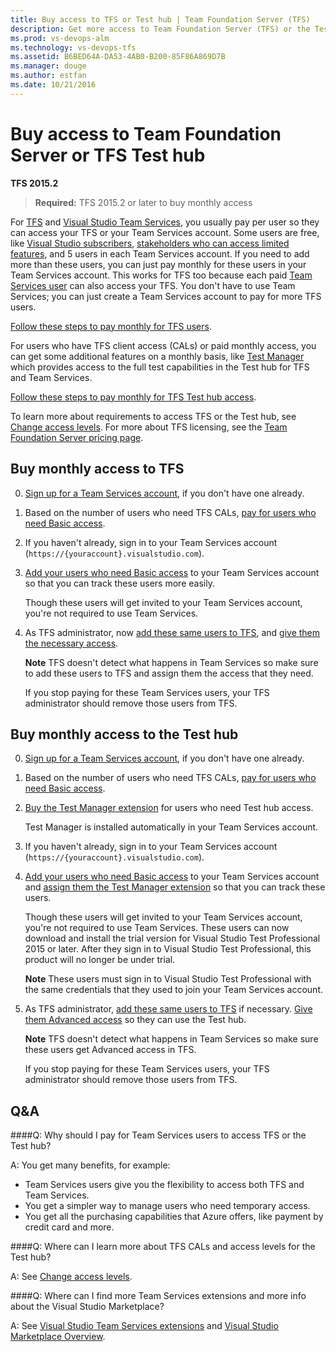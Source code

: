 ```yaml
---
title: Buy access to TFS or Test hub | Team Foundation Server (TFS)
description: Get more access to Team Foundation Server (TFS) or the Test hub
ms.prod: vs-devops-alm
ms.technology: vs-devops-tfs
ms.assetid: B6BED64A-DA53-4AB0-B200-85F86A869D7B
ms.manager: douge
ms.author: estfan
ms.date: 10/21/2016
---
```


# Buy access to Team Foundation Server or TFS Test hub

**TFS 2015.2**

> **Required:** TFS 2015.2 or later to buy monthly access

For [TFS](https://www.visualstudio.com/tfs/) 
and [Visual Studio Team Services](https://www.visualstudio.com/team-services/), 
you usually pay per user so they can access your TFS or your Team Services account. 
Some users are free, like [Visual Studio subscribers](https://www.visualstudio.com/vs/pricing/), 
[stakeholders who can access limited features](../quickstart/get-started-stakeholder.md), 
and 5 users in each Team Services account. 
If you need to add more than these users, 
you can just pay monthly for these users in your Team Services account. 
This works for TFS too because each paid 
[Team Services user](https://www.visualstudio.com/team-services/pricing/) 
can also access your TFS. You don't have to use Team Services; 
you can just create a Team Services account to pay for more TFS users.

[Follow these steps to pay monthly for TFS users](#rent-cal).

For users who have TFS client access (CALs) or paid monthly access, 
you can get some additional features on a monthly basis, 
like [Test Manager](https://marketplace.visualstudio.com/items?itemName=ms.vss-testmanager-web) 
which provides access to the full test capabilities in the Test hub for TFS and Team Services.

[Follow these steps to pay monthly for TFS Test hub access](#test-hub).

To learn more about requirements to access TFS or the Test hub, 
see [Change access levels](../security/change-access-levels.md). 
For more about TFS licensing, see the 
[Team Foundation Server pricing page](https://www.visualstudio.com/team-services/tfs-pricing).

<a id="rent-cal"></a>
## Buy monthly access to TFS

0.	[Sign up for a Team Services account](sign-up-for-visual-studio-team-services.md), 
if you don't have one already.

0.	Based on the number of users who need TFS CALs, 
[pay for users who need Basic access](buy-basic-access-add-team-services-users.md).

0.	If you haven't already, sign in to your Team Services account 
(```https://{youraccount}.visualstudio.com```). 

0. [Add your users who need Basic access](../accounts/add-account-users-assign-access-levels-team-services.md) 
to your Team Services account so that you can track these users more easily.

	Though these users will get invited to your Team Services account, 
	you're not required to use Team Services.

0.	As TFS administrator, 
now [add these same users to TFS](add-users.md#add-users-team-project), 
and [give them the necessary access](../security/change-access-levels.md).

	**Note** TFS doesn't detect what happens in Team Services 
	so make sure to add these users to TFS and assign them the 
	access that they need.

	If you stop paying for these Team Services users, 
	your TFS administrator should remove those users from TFS.

<a id="test-hub"></a>
## Buy monthly access to the Test hub

0.	[Sign up for a Team Services account](sign-up-for-visual-studio-team-services.md), 
if you don't have one already.

0.	Based on the number of users who need TFS CALs, 
[pay for users who need Basic access](buy-basic-access-add-team-services-users.md).

0.	[Buy the Test Manager extension](../marketplace/get-vsts-extensions.md#install-extension) 
for users who need Test hub access.

	Test Manager is installed automatically in your Team Services account. 

0.	If you haven't already, sign in to your Team Services account 
(```https://{youraccount}.visualstudio.com```). 

0. [Add your users who need Basic access](../accounts/add-account-users-assign-access-levels-team-services.md) 
to your Team Services account and 
[assign them the Test Manager extension](../marketplace/get-vsts-extensions.md#assign-extension) 
so that you can track these users.

	Though these users will get invited to your Team Services account, 
	you're not required to use Team Services. 
	These users can now download and install the trial version 
	for Visual Studio Test Professional 2015 or later. 
	After they sign in to Visual Studio Test Professional, 
	this product will no longer be under trial.

	**Note** These users must sign in to Visual Studio Test Professional with 
	the same credentials that they used to join your Team Services account.

0.	As TFS administrator, [add these same users to TFS](add-users.md#add-users-team-project) 
if necessary. [Give them Advanced access](../security/change-access-levels.md) 
so they can use the Test hub.

	**Note** TFS doesn't detect what happens in Team Services 
	so make sure these users get Advanced access in TFS.

	If you stop paying for these Team Services users, 
	your TFS administrator should remove those users from TFS.

## Q&A

<!-- BEGINSECTION class="m-qanda" -->

####Q: Why should I pay for Team Services users to access TFS or the Test hub?

A: You get many benefits, for example:

*	Team Services users give you the flexibility 
to access both TFS and Team Services.
*	You get a simpler way to manage users who need temporary access.
*	You get all the purchasing capabilities that Azure offers, 
like payment by credit card and more.

####Q:	Where can I learn more about TFS CALs and access levels for the Test hub?

A: See [Change access levels](../security/change-access-levels.md).

####Q:	Where can I find more Team Services extensions and more info about the Visual Studio Marketplace?

A:	See [Visual Studio Team Services extensions](https://marketplace.visualstudio.com/vsts) 
and [Visual Studio Marketplace Overview](https://www.visualstudio.com/docs/marketplace/overview).

<!-- ENDSECTION --> 

